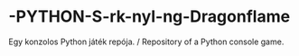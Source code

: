# -PYTHON-S-rk-nyl-ng-Dragonflame
Egy konzolos Python játék repója. / Repository of a Python console game.

